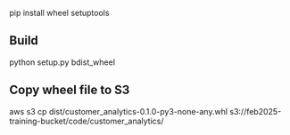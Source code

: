 pip install wheel setuptools



Build 
----------------
python setup.py bdist_wheel


Copy wheel file to S3
-----------------------

aws s3 cp dist/customer_analytics-0.1.0-py3-none-any.whl s3://feb2025-training-bucket/code/customer_analytics/
